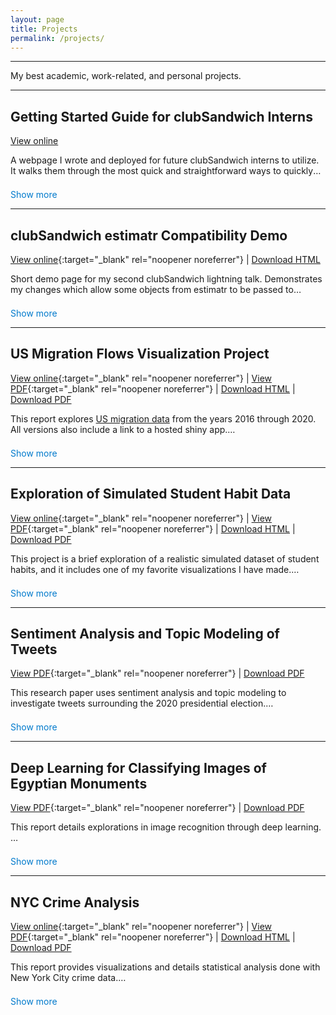 ```yaml
---
layout: page
title: Projects
permalink: /projects/
---
```


---

My best academic, work-related, and personal projects.

---

## Getting Started Guide for clubSandwich Interns
[View online](https://pekofsky.github.io/clubSandwichResources/Getting-Started-For-Interns.html)

<div class="collapsible-paragraph">
  <p class="collapsible-text">
    A webpage I wrote and deployed for future clubSandwich interns to utilize. It walks them through the most quick and straightforward ways to quickly get their system(s) set up and get familiar with the basics of R package development. Additionally, it includes details on how to set up GitHub copilot in R Studio, instructions on making a pull request, coding tips, useful resources, and tips based on my own experiences and questions.
    <br><br>
    <u><b>My Contributions:</b></u> This is work from my internship with OSPO, so this page is entirely by me, though it includes links to many external resources.
  </p>
  <button class="toggle-btn" onclick="toggleParagraph(this)">Show more</button>
</div>

---

<!-- <h2><a href="/projects/clubSandwich-estimatr/">clubSandwich estimatr Compatibility Demo</a></h2> -->
## clubSandwich estimatr Compatibility Demo  
[View online](/assets/clubSandwich-estimatr.html){:target="_blank" rel="noopener noreferrer"} | <a href="/assets/clubSandwich-estimatr.html" download>Download HTML</a>

<div class="collapsible-paragraph">
  <p class="collapsible-text">
    Short demo page for my second clubSandwich lightning talk. Demonstrates my changes which allow some objects from estimatr to be passed to clubSandwich functions.
    <br><br>
    <u><b>My Contributions:</b></u> This is work from my internship with OSPO, so this page and much of the code being demonstrated was written by me.
  </p>
  <button class="toggle-btn" onclick="toggleParagraph(this)">Show more</button>
</div>

---

<!-- <h2><a href="/projects/436proj/">US Migration Flows Visualization Project</a></h2> -->
## US Migration Flows Visualization Project  
[View online](/assets/436proj.html){:target="_blank" rel="noopener noreferrer"} | [View PDF](/assets/436proj.pdf){:target="_blank" rel="noopener noreferrer"} | <a href="/assets/436proj.html" download>Download HTML</a> | <a href="/assets/436proj.pdf" download>Download PDF</a>

<div class="collapsible-paragraph">
  <p class="collapsible-text">
    This report explores <a href="https://www.census.gov/topics/population/migration/guidance/migration-flows.html">US migration data</a> from the years 2016 through 2020. All versions also include a link to a hosted shiny app.
    <br><br>
    <u><b>My Contributions:</b></u> Wrote much of the analysis, published our shiny app, cleaned up formatting, and proofread both code and writing. Additionally, conducted early literature review to assist groupmates in chosing the best packages for our visualizations.
    <br><br>
    <u><b>Note:</b></u> This report looks much better in HTML.
  </p>
  <button class="toggle-btn" onclick="toggleParagraph(this)">Show more</button>
</div>

---

<!-- <h2><a href="/projects/studyhabits/">Exploration of Simulated Student Habits Data</a></h2> -->
## Exploration of Simulated Student Habit Data  
[View online](/assets/studyhabits.html){:target="_blank" rel="noopener noreferrer"} | [View PDF](/assets/studyhabits.pdf){:target="_blank" rel="noopener noreferrer"} | <a href="/assets/studyhabits.html" download>Download HTML</a> | <a href="/assets/studyhabits.pdf" download>Download PDF</a>

<div class="collapsible-paragraph">
  <p class="collapsible-text">
    This project is a brief exploration of a realistic simulated dataset of student habits, and it includes one of my favorite visualizations I have made.
    <br><br>
    <u><b>My Contributions:</b></u> This was a solo project, so all work is my own.
    <br><br>
    <u><b>Note:</b></u> This project looks much better in HTML.
  </p>
  <button class="toggle-btn" onclick="toggleParagraph(this)">Show more</button>
</div>

---

<!-- <h2><a href="/projects/2020tweets/">Sentiment Analysis and Topic Modeling of Tweets</a></h2> -->
## Sentiment Analysis and Topic Modeling of Tweets  
[View PDF](/assets/2020tweets.pdf){:target="_blank" rel="noopener noreferrer"} | <a href="/assets/2020tweets.pdf" download>Download PDF</a>

<div class="collapsible-paragraph">
  <p class="collapsible-text">
    This research paper uses sentiment analysis and topic modeling to investigate tweets surrounding the 2020 presidential election.
    <br><br>
    <u><b>My Contributions:</b></u> Much of sections 1 through 3 were written or heavily edited by me, with 2 and 3 notably containing concise literature review. Wrote the code used to create most the figures in section 5, <i>Results</i>, and wrote the respective analysis for most figures. Wrote the entirety of section 6, <i>Considerations and Future Directions</i>, and most of section 7, <i>Conclusion</i>. Proofread all code and writing. Formatted document using LaTeX.
  </p>
  <button class="toggle-btn" onclick="toggleParagraph(this)">Show more</button>
</div>

---

## Deep Learning for Classifying Images of Egyptian Monuments
[View PDF](/assets/453proj.pdf){:target="_blank" rel="noopener noreferrer"} | <a href="/assets/453proj.pdf" download>Download PDF</a>

<div class="collapsible-paragraph">
  <p class="collapsible-text">
    This report details explorations in image recognition through deep learning.
    <br><br>
    <u><b>My Contributions:</b></u> Much of the writing in sections 4-8, managing our GitHub repo, wrote our hybrid CNN-transformer model, wrote code to train and test all 12 variations of both models, and generated figures.
  </p>
  <button class="toggle-btn" onclick="toggleParagraph(this)">Show more</button>
</div>

---

<!-- <h2><a href="/projects/240proj/">NYC Crime Analysis</a></h2> -->
## NYC Crime Analysis  
[View online](/assets/240proj.html){:target="_blank" rel="noopener noreferrer"} | [View PDF](/assets/240proj.pdf){:target="_blank" rel="noopener noreferrer"} | <a href="/assets/240proj.html" download>Download HTML</a> | <a href="/assets/240proj.pdf" download>Download PDF</a>

<div class="collapsible-paragraph">
  <p class="collapsible-text">
    This report provides visualizations and details statistical analysis done with New York City crime data.
    <br><br>
    <u><b>My Contributions:</b></u> Wrote all code used for data cleaning and preprocessing, and most of the code used to generate figures. Handled all formatting. Wrote and proofread parts of <i>Introduction</i> and <i>Discussion</i>, wrote most of <i>Analysis</i>, and wrote all of <i>Background</i>.
    <br><br>
    <u><b>Note:</b></u> This report looks much better in HTML.
  </p>
  <button class="toggle-btn" onclick="toggleParagraph(this)">Show more</button>
</div>

<!-- Only ONE script and style block at the end of the file -->
<script>
function toggleParagraph(btn) {
  const para = btn.previousElementSibling;
  para.classList.toggle('expanded');
  btn.textContent = para.classList.contains('expanded') ? 'Show less' : 'Show more';
}
</script>
<style>
.collapsible-text {
  display: -webkit-box;
  -webkit-line-clamp: 2;
  -webkit-box-orient: vertical;
  overflow: hidden;
  transition: max-height 0.3s;
  max-height: 3em; /* Adjust based on line height */
}
.collapsible-text.expanded {
  -webkit-line-clamp: unset;
  max-height: 100em;
}
.toggle-btn {
  background: none;
  border: none;
  color: #007acc;
  cursor: pointer;
  padding: 0;
  font: inherit;
  margin-top: 0.5em;
}
</style>